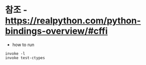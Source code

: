 # 참조 - https://realpython.com/python-bindings-overview/#cffi
* how to run
```
invoke -l
invoke test-ctypes
```